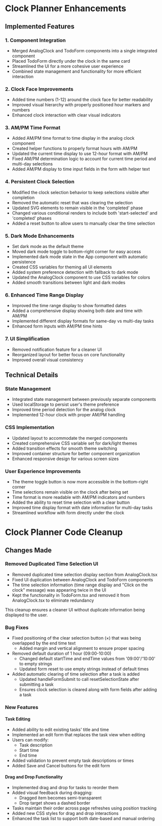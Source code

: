 # Clock Planner Enhancements

## Implemented Features

### 1. Component Integration
- Merged AnalogClock and TodoForm components into a single integrated component
- Placed TodoForm directly under the clock in the same card
- Streamlined the UI for a more cohesive user experience
- Combined state management and functionality for more efficient interaction

### 2. Clock Face Improvements
- Added time numbers (1-12) around the clock face for better readability
- Improved visual hierarchy with properly positioned hour markers and numbers
- Enhanced clock interaction with clear visual indicators

### 3. AM/PM Time Format
- Added AM/PM time format to time display in the analog clock component
- Created helper functions to properly format hours with AM/PM
- Updated the current time display to use 12-hour format with AM/PM
- Fixed AM/PM determination logic to account for current time period and multi-day selections
- Added AM/PM display to time input fields in the form with helper text

### 4. Persistent Clock Selection
- Modified the clock selection behavior to keep selections visible after completion
- Removed the automatic reset that was clearing the selection
- Updated SVG elements to remain visible in the 'completed' phase
- Changed various conditional renders to include both 'start-selected' and 'completed' phases
- Added a reset button to allow users to manually clear the time selection

### 5. Dark Mode Enhancements
- Set dark mode as the default theme
- Moved dark mode toggle to bottom-right corner for easy access
- Implemented dark mode state in the App component with automatic persistence
- Created CSS variables for theming all UI elements
- Added system preference detection with fallback to dark mode
- Updated the AnalogClock component to use CSS variables for colors
- Added smooth transitions between light and dark modes

### 6. Enhanced Time Range Display
- Improved the time range display to show formatted dates
- Added a comprehensive display showing both date and time with AM/PM
- Implemented different display formats for same-day vs multi-day tasks
- Enhanced form inputs with AM/PM time hints

### 7. UI Simplification
- Removed notification feature for a cleaner UI
- Reorganized layout for better focus on core functionality
- Improved overall visual consistency

## Technical Details

### State Management
- Integrated state management between previously separate components
- Used localStorage to persist user's theme preference
- Improved time period detection for the analog clock
- Implemented 12-hour clock with proper AM/PM handling

### CSS Implementation
- Updated layout to accommodate the merged components
- Created comprehensive CSS variable set for dark/light themes
- Added transition effects for smooth theme switching
- Improved container structure for better component organization
- Enhanced responsive design for various screen sizes

### User Experience Improvements
- The theme toggle button is now more accessible in the bottom-right corner
- Time selections remain visible on the clock after being set
- Time format is more readable with AM/PM indicators and numbers
- Added the ability to reset time selection with a clear button
- Improved time display format with date information for multi-day tasks
- Streamlined workflow with form directly under the clock 

# Clock Planner Code Cleanup

## Changes Made

### Removed Duplicated Time Selection UI
- Removed duplicated time selection display section from AnalogClock.tsx
- Fixed UI duplication between AnalogClock and TodoForm components
- The time selection information (time range display and "Click on the clock" message) was appearing twice in the UI
- Kept the functionality in TodoForm.tsx and removed it from AnalogClock.tsx to eliminate redundancy

This cleanup ensures a cleaner UI without duplicate information being displayed to the user. 

### Bug Fixes
- Fixed positioning of the clear selection button (×) that was being overlapped by the end time text
  - Added margin and vertical alignment to ensure proper spacing
- Removed default duration of 1 hour (09:00-10:00)
  - Changed default startTime and endTime values from '09:00'/'10:00' to empty strings
  - Updated form reset to use empty strings instead of default times
- Added automatic clearing of time selection after a task is added
  - Updated handleFormSubmit to call resetSelectionState after submitting a task
  - Ensures clock selection is cleared along with form fields after adding a task

### New Features

#### Task Editing
- Added ability to edit existing tasks' title and time
- Implemented an edit form that replaces the task view when editing
- Users can modify:
  - Task description
  - Start time
  - End time
- Added validation to prevent empty task descriptions or times
- Added Save and Cancel buttons for the edit form

#### Drag and Drop Functionality
- Implemented drag and drop for tasks to reorder them
- Added visual feedback during dragging:
  - Dragged item becomes semi-transparent
  - Drop target shows a dashed border
- Tasks maintain their order across page refreshes using position tracking
- Added new CSS styles for drag and drop interactions
- Enhanced the task list to support both date-based and manual ordering 